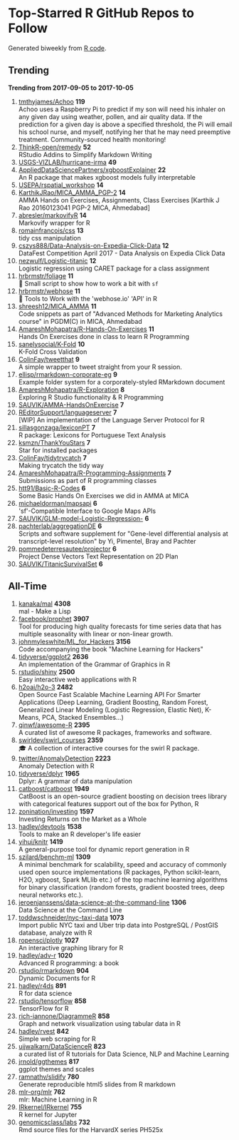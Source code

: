 # Top-Starred R GitHub Repos to Follow

Generated biweekly from [R code](https://github.com/qinwf/awesome-R/blob/master/trending_repo.R).

## Trending

**Trending from 2017-09-05 to 2017-10-05**

1. [tmthyjames/Achoo](https://github.com/tmthyjames/Achoo) **119**<br/>Achoo uses a Raspberry Pi to predict if my son will need his inhaler on any given day using weather, pollen, and air quality data. If the prediction for a given day is above a specified threshold, the Pi will email his school nurse, and myself, notifying her that he may need preemptive treatment. Community-sourced health monitoring!
1. [ThinkR-open/remedy](https://github.com/ThinkR-open/remedy) **52**<br/>RStudio Addins to Simplify Markdown Writing
1. [USGS-VIZLAB/hurricane-irma](https://github.com/USGS-VIZLAB/hurricane-irma) **49**<br/>
1. [AppliedDataSciencePartners/xgboostExplainer](https://github.com/AppliedDataSciencePartners/xgboostExplainer) **22**<br/>An R package that makes xgboost models fully interpretable
1. [USEPA/rspatial_workshop](https://github.com/USEPA/rspatial_workshop) **14**<br/>
1. [KarthikJRao/MICA_AMMA_PGP-2](https://github.com/KarthikJRao/MICA_AMMA_PGP-2) **14**<br/>AMMA Hands on Exercises, Assignments, Class Exercises [Karthik J Rao 20160123041 PGP-2 MICA, Ahmedabad]
1. [abresler/markovifyR](https://github.com/abresler/markovifyR) **14**<br/>Markovify wrapper for R
1. [romainfrancois/css](https://github.com/romainfrancois/css) **13**<br/>tidy css manipulation
1. [cszys888/Data-Analysis-on-Expedia-Click-Data](https://github.com/cszys888/Data-Analysis-on-Expedia-Click-Data) **12**<br/>DataFest Competition April 2017 - Data Analysis on Expedia Click Data
1. [nezwulf/Logistic-titanic](https://github.com/nezwulf/Logistic-titanic) **12**<br/>Logistic regression using CARET package for a class assignment
1. [hrbrmstr/foliage](https://github.com/hrbrmstr/foliage) **11**<br/>:fallen_leaf: Small script to show how to work a bit with `sf`
1. [hrbrmstr/webhose](https://github.com/hrbrmstr/webhose) **11**<br/>:hammer: Tools to Work with the 'webhose.io' 'API' in R
1. [shreesh12/MICA_AMMA](https://github.com/shreesh12/MICA_AMMA) **11**<br/>Code snippets as part of "Advanced Methods for Marketing Analytics course" in PGDM(C) in MICA, Ahmedabad
1. [AmareshMohapatra/R-Hands-On-Exercises](https://github.com/AmareshMohapatra/R-Hands-On-Exercises) **11**<br/>Hands On Exercises done in class to learn R Programming
1. [sanelysocial/K-Fold](https://github.com/sanelysocial/K-Fold) **10**<br/>K-Fold Cross Validation
1. [ColinFay/tweetthat](https://github.com/ColinFay/tweetthat) **9**<br/>A simple wrapper to tweet straight from your R session.
1. [ellisp/rmarkdown-corporate-eg](https://github.com/ellisp/rmarkdown-corporate-eg) **9**<br/>Example folder system for a corporately-styled RMarkdown document
1. [AmareshMohapatra/R-Exploration](https://github.com/AmareshMohapatra/R-Exploration) **8**<br/>Exploring R Studio functionality & R Programming
1. [SAUVIK/AMMA-HandsOnExercise](https://github.com/SAUVIK/AMMA-HandsOnExercise) **7**<br/>
1. [REditorSupport/languageserver](https://github.com/REditorSupport/languageserver) **7**<br/>[WIP] An implementation of the Language Server Protocol for R
1. [sillasgonzaga/lexiconPT](https://github.com/sillasgonzaga/lexiconPT) **7**<br/>R package: Lexicons for Portuguese Text Analysis
1. [ksmzn/ThankYouStars](https://github.com/ksmzn/ThankYouStars) **7**<br/>Star for installed packages
1. [ColinFay/tidytrycatch](https://github.com/ColinFay/tidytrycatch) **7**<br/>Making trycatch the tidy way
1. [AmareshMohapatra/R-Programming-Assignments](https://github.com/AmareshMohapatra/R-Programming-Assignments) **7**<br/>Submissions as part of R programming classes
1. [htt91/Basic-R-Codes](https://github.com/htt91/Basic-R-Codes) **6**<br/>Some Basic Hands On Exercises we did in AMMA at MICA
1. [michaeldorman/mapsapi](https://github.com/michaeldorman/mapsapi) **6**<br/>'sf'-Compatible Interface to Google Maps APIs
1. [SAUVIK/GLM-model-Logistic-Regression-](https://github.com/SAUVIK/GLM-model-Logistic-Regression-) **6**<br/>
1. [pachterlab/aggregationDE](https://github.com/pachterlab/aggregationDE) **6**<br/>Scripts and software supplement for "Gene-level differential analysis at transcript-level resolution" by Yi, Pimentel, Bray and Pachter
1. [pommedeterresautee/projector](https://github.com/pommedeterresautee/projector) **6**<br/>Project Dense Vectors Text Representation on 2D Plan
1. [SAUVIK/TitanicSurvivalSet](https://github.com/SAUVIK/TitanicSurvivalSet) **6**<br/>


## All-Time

1. [kanaka/mal](https://github.com/kanaka/mal) **4308**<br/>mal - Make a Lisp
1. [facebook/prophet](https://github.com/facebook/prophet) **3907**<br/>Tool for producing high quality forecasts for time series data that has multiple seasonality with linear or non-linear growth.
1. [johnmyleswhite/ML_for_Hackers](https://github.com/johnmyleswhite/ML_for_Hackers) **3156**<br/>Code accompanying the book "Machine Learning for Hackers"
1. [tidyverse/ggplot2](https://github.com/tidyverse/ggplot2) **2636**<br/>An implementation of the Grammar of Graphics in R
1. [rstudio/shiny](https://github.com/rstudio/shiny) **2500**<br/>Easy interactive web applications with R
1. [h2oai/h2o-3](https://github.com/h2oai/h2o-3) **2482**<br/>Open Source Fast Scalable Machine Learning API For Smarter Applications (Deep Learning, Gradient Boosting, Random Forest, Generalized Linear Modeling (Logistic Regression, Elastic Net), K-Means, PCA, Stacked Ensembles...)
1. [qinwf/awesome-R](https://github.com/qinwf/awesome-R) **2395**<br/>A curated list of awesome R packages, frameworks and software.
1. [swirldev/swirl_courses](https://github.com/swirldev/swirl_courses) **2359**<br/>:mortar_board: A collection of interactive courses for the swirl R package.
1. [twitter/AnomalyDetection](https://github.com/twitter/AnomalyDetection) **2223**<br/>Anomaly Detection with R
1. [tidyverse/dplyr](https://github.com/tidyverse/dplyr) **1965**<br/>Dplyr: A grammar of data manipulation
1. [catboost/catboost](https://github.com/catboost/catboost) **1949**<br/>CatBoost is an open-source gradient boosting on decision trees library with categorical features support out of the box for Python, R
1. [zonination/investing](https://github.com/zonination/investing) **1597**<br/>Investing Returns on the Market as a Whole
1. [hadley/devtools](https://github.com/hadley/devtools) **1538**<br/>Tools to make an R developer's life easier
1. [yihui/knitr](https://github.com/yihui/knitr) **1419**<br/>A general-purpose tool for dynamic report generation in R
1. [szilard/benchm-ml](https://github.com/szilard/benchm-ml) **1309**<br/>A minimal benchmark for scalability, speed and accuracy of commonly used open source implementations (R packages, Python scikit-learn, H2O, xgboost, Spark MLlib etc.) of the top machine learning algorithms for binary classification (random forests, gradient boosted trees, deep neural networks etc.).
1. [jeroenjanssens/data-science-at-the-command-line](https://github.com/jeroenjanssens/data-science-at-the-command-line) **1306**<br/>Data Science at the Command Line
1. [toddwschneider/nyc-taxi-data](https://github.com/toddwschneider/nyc-taxi-data) **1073**<br/>Import public NYC taxi and Uber trip data into PostgreSQL / PostGIS database, analyze with R
1. [ropensci/plotly](https://github.com/ropensci/plotly) **1027**<br/>An interactive graphing library for R
1. [hadley/adv-r](https://github.com/hadley/adv-r) **1020**<br/>Advanced R programming: a book
1. [rstudio/rmarkdown](https://github.com/rstudio/rmarkdown) **904**<br/>Dynamic Documents for R
1. [hadley/r4ds](https://github.com/hadley/r4ds) **891**<br/>R for data science
1. [rstudio/tensorflow](https://github.com/rstudio/tensorflow) **858**<br/>TensorFlow for R
1. [rich-iannone/DiagrammeR](https://github.com/rich-iannone/DiagrammeR) **858**<br/>Graph and network visualization using tabular data in R
1. [hadley/rvest](https://github.com/hadley/rvest) **842**<br/>Simple web scraping for R
1. [ujjwalkarn/DataScienceR](https://github.com/ujjwalkarn/DataScienceR) **823**<br/>a curated list of R tutorials for Data Science, NLP and Machine Learning 
1. [jrnold/ggthemes](https://github.com/jrnold/ggthemes) **817**<br/>ggplot themes and scales
1. [ramnathv/slidify](https://github.com/ramnathv/slidify) **780**<br/>Generate reproducible html5 slides from R markdown
1. [mlr-org/mlr](https://github.com/mlr-org/mlr) **762**<br/>mlr: Machine Learning in R 
1. [IRkernel/IRkernel](https://github.com/IRkernel/IRkernel) **755**<br/>R kernel for Jupyter
1. [genomicsclass/labs](https://github.com/genomicsclass/labs) **732**<br/>Rmd source files for the HarvardX series PH525x


